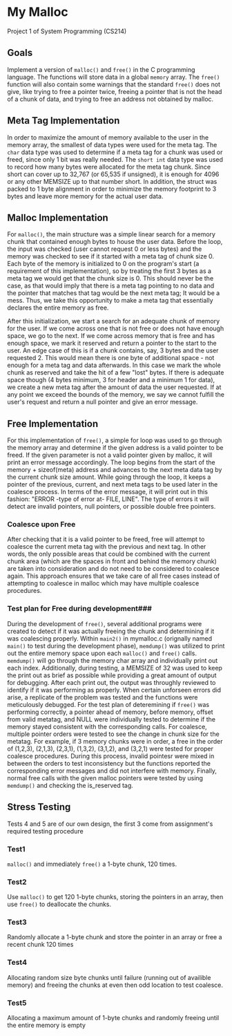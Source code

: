 # My Malloc #
Project 1 of System Programming (CS214)

## Goals ##
Implement a version of `malloc()` and `free()` in the C programming language. The functions will store data in a global `memory` array. The `free()` function will also contain some warnings that the standard `free()` does not give, like trying to free a pointer twice, freeing a pointer that is not the head of a chunk of data, and trying to free an address not obtained by malloc.


## Meta Tag Implementation ##
In order to maximize the amount of memory available to the user in the memory array, the smallest of data types were used for the meta tag. The `char` data type was used to determine if a meta tag for a chunk was used or freed, since only 1 bit was really needed. The `short int` data type was used to record how many bytes were allocated for the meta tag chunk. Since short can cover up to 32,767 (or 65,535 if unsigned), it is enough for 4096 or any other MEMSIZE up to that number short. In addition, the struct was packed to 1 byte alignment in order to minimize the memory footprint to 3 bytes and leave more memory for the actual user data. 

## Malloc Implementation ##
For `malloc()`, the main structure was a simple linear search for a memory chunk that contained enough bytes to house the user data. Before the loop, the input was checked (user cannot request 0 or less bytes) and the memory was checked to see if it started with a meta tag of chunk size 0. Each byte of the memory is initialized to 0 on the program's start (a requirement of this implementation), so by treating the first 3 bytes as a meta tag we would get that the chunk size is 0. This should never be the case, as that would imply that there is a meta tag pointing to no data and the pointer that matches that tag would be the next meta tag; It would be a mess. Thus, we take this opportunity to make a meta tag that essentially declares the entire memory as free.

After this initialization, we start a search for an adequate chunk of memory for the user. If we come across one that is not free or does not have enough space, we go to the next. If we come across memory that is free and has enough space, we mark it reserved and return a pointer to the start to the user. An edge case of this is if a chunk contains, say, 3 bytes and the user requested 2. This would mean there is one byte of additional space - not enough for a meta tag and data afterwards. In this case we mark the whole chunk as reserved and take the hit of a few "lost" bytes. If there is adequate space though (4 bytes minimum, 3 for header and a minimum 1 for data), we create a new meta tag after the amount of data the user requested. If at any point we exceed the bounds of the memory, we say we cannot fulfill the user's request and return a null pointer and give an error message.

## Free Implementation ##
For this implementation of `free()`, a simple for loop was used to go through the memory array and determine if the given address is a valid pointer to be freed. If the given parameter is not a valid pointer given by malloc, it will print an error message accordingly. The loop begins from the start of the memory + sizeof(meta) address and advances to the next meta data tag by the current chunk size amount. While going through the loop, it keeps a pointer of the previous, current, and next meta tags to be used later in the coalesce process. In terms of the error message, it will print out in this fashion: "ERROR -type of error at- FILE, LINE". The type of errors it will detect are invalid pointers, null pointers, or possible double free pointers.

### Coalesce upon Free ###
After checking that it is a valid pointer to be freed, free will attempt to coalesce the current meta tag with the previous and next tag. In other words, the only possible areas that could be combined with the current chunk area (which are the spaces in front and behind the memory chunk) are taken into consideration and do not need to be considered to coalesce again. This approach ensures that we take care of all free cases instead of attempting to coalesce in malloc which may have multiple coalesce procedures.

### Test plan for Free during development###
During the development of `free()`, several additional programs were created to detect if it was actually freeing the chunk and determining if it was coalescing properly. Within `main2()` in mymalloc.c (orignally named `main()` to test during the development phase), `memdump()` was utilized to print out the entire memory space upon each `malloc()` and `free()` calls. `memdump()` will go through the memory char array and individually print out each index. Additionally, during testing, a MEMSIZE of 32 was used to keep the print out as brief as possible while providing a great amount of output for debugging. After each print out, the output was throughly reviewed to identify if it was performing as properly. When certain unforseen errors did arise, a replicate of the problem was tested and the functions were meticulously debugged. For the test plan of deteremining if `free()` was performing correctly, a pointer ahead of memory, before memory, offset from valid metatag, and NULL were individually tested to determine if the memory stayed consistent with the corresponding calls. For coalesce, multiple pointer orders were tested to see the change in chunk size for the metatag. For example, if 3 memory chunks were in order, a free in the order of (1,2,3), (2,1,3), (2,3,1), (1,3,2), (3,1,2), and (3,2,1) were tested for proper coalesce procedures. During this process, invalid pointesr were mixed in between the orders to test inconsistency but the functions reported the corresponding error messages and did not interfere with memory. Finally, normal free calls with the given malloc pointers were tested by using `memdump()` and checking the is_reserved tag.

## Stress Testing ##
Tests 4 and 5 are of our own design, the first 3 come from assignment's required testing procedure
### Test1 ###
`malloc()` and immediately `free()` a 1-byte chunk, 120 times.
### Test2 ###
Use `malloc()` to get 120 1-byte chunks, storing the pointers in an array, then use `free()` to deallocate the chunks.
### Test3 ###
Randomly allocate a 1-byte chunk and store the pointer in an array or free a recent chunk 120 times
### Test4 ###
Allocating random size byte chunks until failure (running out of availible memory) and freeing the chunks at even then odd location to test coalesce.
### Test5 ###
Allocating a maximum amount of 1-byte chunks and randomly freeing until the entire memory is empty
